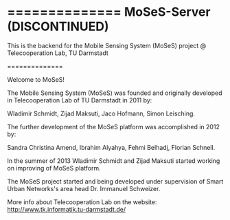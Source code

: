 ==============
MoSeS-Server (DISCONTINUED)
==============

This is the backend for the Mobile Sensing System (MoSeS) project @ Telecooperation Lab, TU Darmstadt

==============

Welcome to MoSeS!

The Mobile Sensing System (MoSeS) was founded and originally developed in Telecooperation Lab of TU Darmstadt in 2011 by: 

Wladimir Schmidt, 
Zijad Maksuti, 
Jaco Hofmann,
Simon Leisching.

The further development of the MoSeS platform was accomplished in 2012 by:

Sandra Christina Amend,
Ibrahim Alyahya,
Fehmi Belhadj,
Florian Schnell.

In the summer of 2013 Wladimir Schmidt and Zijad Maksuti started working on improving of MoSeS platform.

The MoSeS project started and being developed under supervision of Smart Urban Networks's area head Dr. Immanuel Schweizer.

More info about Telecooperation Lab on the website: http://www.tk.informatik.tu-darmstadt.de/
